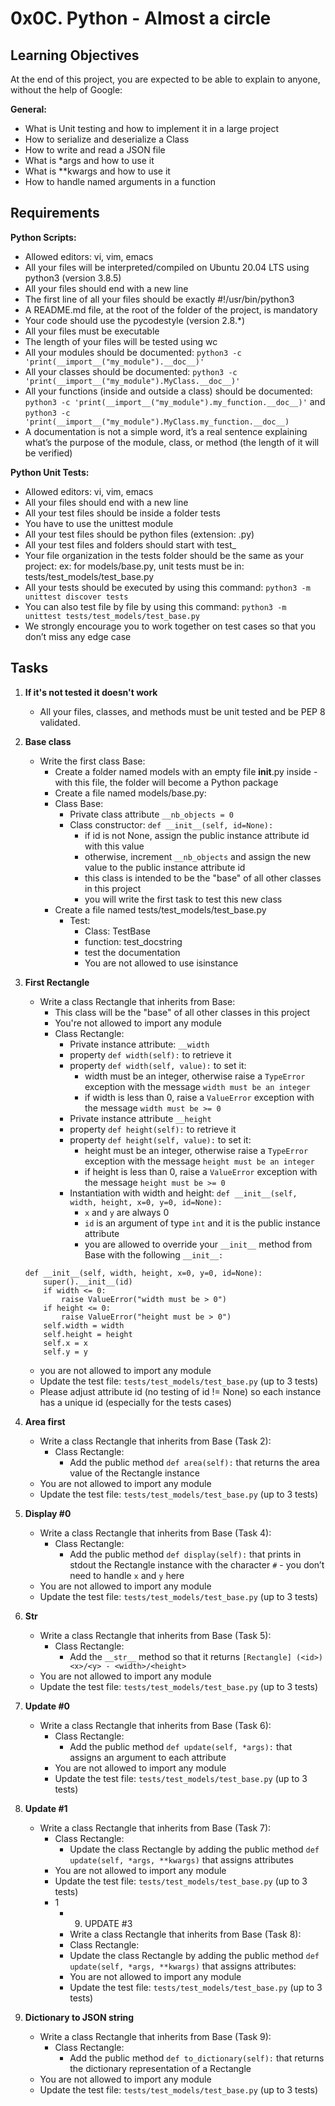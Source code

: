 # 0x0C. Python - Almost a circle

## Learning Objectives

At the end of this project, you are expected to be able to explain to anyone, without the help of Google:

**General:**

- What is Unit testing and how to implement it in a large project
- How to serialize and deserialize a Class
- How to write and read a JSON file
- What is *args and how to use it
- What is **kwargs and how to use it
- How to handle named arguments in a function

## Requirements

**Python Scripts:**

- Allowed editors: vi, vim, emacs
- All your files will be interpreted/compiled on Ubuntu 20.04 LTS using python3 (version 3.8.5)
- All your files should end with a new line
- The first line of all your files should be exactly #!/usr/bin/python3
- A README.md file, at the root of the folder of the project, is mandatory
- Your code should use the pycodestyle (version 2.8.*)
- All your files must be executable
- The length of your files will be tested using wc
- All your modules should be documented: `python3 -c 'print(__import__("my_module").__doc__)'`
- All your classes should be documented: `python3 -c 'print(__import__("my_module").MyClass.__doc__)'`
- All your functions (inside and outside a class) should be documented: `python3 -c 'print(__import__("my_module").my_function.__doc__)'` and `python3 -c 'print(__import__("my_module").MyClass.my_function.__doc__)`
- A documentation is not a simple word, it’s a real sentence explaining what’s the purpose of the module, class, or method (the length of it will be verified)

**Python Unit Tests:**

- Allowed editors: vi, vim, emacs
- All your files should end with a new line
- All your test files should be inside a folder tests
- You have to use the unittest module
- All your test files should be python files (extension: .py)
- All your test files and folders should start with test_
- Your file organization in the tests folder should be the same as your project: ex: for models/base.py, unit tests must be in: tests/test_models/test_base.py
- All your tests should be executed by using this command: `python3 -m unittest discover tests`
- You can also test file by file by using this command: `python3 -m unittest tests/test_models/test_base.py`
- We strongly encourage you to work together on test cases so that you don’t miss any edge case

## Tasks

1. **If it's not tested it doesn't work**

    - All your files, classes, and methods must be unit tested and be PEP 8 validated.

2. **Base class**

    - Write the first class Base:
        - Create a folder named models with an empty file __init__.py inside - with this file, the folder will become a Python package
        - Create a file named models/base.py:
        - Class Base:
            - Private class attribute `__nb_objects = 0`
            - Class constructor: `def __init__(self, id=None):`
                - if id is not None, assign the public instance attribute id with this value
                - otherwise, increment `__nb_objects` and assign the new value to the public instance attribute id
                - this class is intended to be the "base" of all other classes in this project
                - you will write the first task to test this new class
        - Create a file named tests/test_models/test_base.py
            - Test:
                - Class: TestBase
                - function: test_docstring
                - test the documentation
                - You are not allowed to use isinstance

3. **First Rectangle**

    - Write a class Rectangle that inherits from Base:
        - This class will be the "base" of all other classes in this project
        - You're not allowed to import any module
        - Class Rectangle:
            - Private instance attribute: `__width`
            - property `def width(self):` to retrieve it
            - property `def width(self, value):` to set it:
                - width must be an integer, otherwise raise a `TypeError` exception with the message `width must be an integer`
                - if width is less than 0, raise a `ValueError` exception with the message `width must be >= 0`
            - Private instance attribute `__height`
            - property `def height(self):` to retrieve it
            - property `def height(self, value):` to set it:
                - height must be an integer, otherwise raise a `TypeError` exception with the message `height must be an integer`
                - if height is less than 0, raise a `ValueError` exception with the message `height must be >= 0`
            - Instantiation with width and height: `def __init__(self, width, height, x=0, y=0, id=None):`
                - `x` and `y` are always 0
                - `id` is an argument of type `int` and it is the public instance attribute
                - you are allowed to override your `__init__` method from Base with the following `__init__:`

    ```
    def __init__(self, width, height, x=0, y=0, id=None):
        super().__init__(id)
        if width <= 0:
            raise ValueError("width must be > 0")
        if height <= 0:
            raise ValueError("height must be > 0")
        self.width = width
        self.height = height
        self.x = x
        self.y = y
    ```

    - you are not allowed to import any module
    - Update the test file: `tests/test_models/test_base.py` (up to 3 tests)
    - Please adjust attribute id (no testing of id != None) so each instance has a unique id (especially for the tests cases)

4. **Area first**

    - Write a class Rectangle that inherits from Base (Task 2):
        - Class Rectangle:
            - Add the public method `def area(self):` that returns the area value of the Rectangle instance
    - You are not allowed to import any module
    - Update the test file: `tests/test_models/test_base.py` (up to 3 tests)

5. **Display #0**

    - Write a class Rectangle that inherits from Base (Task 4):
        - Class Rectangle:
            - Add the public method `def display(self):` that prints in stdout the Rectangle instance with the character `#` - you don’t need to handle `x` and `y` here
    - You are not allowed to import any module
    - Update the test file: `tests/test_models/test_base.py` (up to 3 tests)

6. **Str**

    - Write a class Rectangle that inherits from Base (Task 5):
        - Class Rectangle:
            - Add the `__str__` method so that it returns `[Rectangle] (<id>) <x>/<y> - <width>/<height>`
    - You are not allowed to import any module
    - Update the test file: `tests/test_models/test_base.py` (up to 3 tests)

7. **Update #0**

    - Write a class Rectangle that inherits from Base (Task 6):
        - Class Rectangle:
            - Add the public method `def update(self, *args):` that assigns an argument to each attribute
        - You are not allowed to import any module
        - Update the test file: `tests/test_models/test_base.py` (up to 3 tests)

8. **Update #1**

    - Write a class Rectangle that inherits from Base (Task 7):
        - Class Rectangle:
            - Update the class Rectangle by adding the public method `def update(self, *args, **kwargs)` that assigns attributes
        - You are not allowed to import any module
        - Update the test file: `tests/test_models/test_base.py` (up to 3 tests)
        - 1
            - 9. UPDATE #3
            - Write a class Rectangle that inherits from Base (Task 8):
            - Class Rectangle:
            - Update the class Rectangle by adding the public method `def update(self, *args, **kwargs)` that assigns attributes:
            - You are not allowed to import any module
            - Update the test file: `tests/test_models/test_base.py` (up to 3 tests)

10. **Dictionary to JSON string**

    - Write a class Rectangle that inherits from Base (Task 9):
        - Class Rectangle:
            - Add the public method `def to_dictionary(self):` that returns the dictionary representation of a Rectangle
    - You are not allowed to import any module
    - Update the test file: `tests/test_models/test_base.py` (up to 3 tests)

